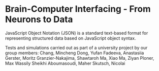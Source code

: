 # Brain-Computer Interfacing - From Neurons to Data

JavaScript Object Notation (JSON) is a standard text-based format for representing structured data based on JavaScript object syntax.

Tests and simulations carried out as part of a university project by our group members:
  Chang, Mincheng
  Dong, Yufan
  Fadeeva, Anastasiia
  Gerster, Moritz
  Granzier-Nakajima, Shawtaroh
  Ma, Xiao
  Ma, Ziyan
  Ploner, Max Wassily
  Sheikhi Aboumasoudi, Maher
  Skutsch, Nicolai
